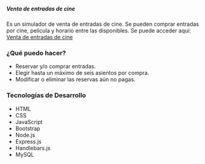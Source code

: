 ##### Venta de entradas de cine
Es un simulador de venta de entradas de cine. Se pueden comprar entradas por cine, película y horario entre las disponibles.
Se puede acceder aquí: [Venta de entradas de cine](https://ventaentradascine.herokuapp.com/)

### ¿Qué puedo hacer?
* Reservar y/o comprar entradas.
* Elegir hasta un máximo de seis asientos por compra.
* Modificar o eliminar las reservas aún no pagas.

### Tecnologías de Desarrollo
* HTML
* CSS
* JavaScript
* Bootstrap
* Node.js
* Express.js
* Handlebars.js
* MySQL
